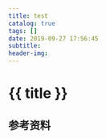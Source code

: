 ```yaml
---
title: test
catalog: true
tags: []
date: 2019-09-27 17:56:45
subtitle:
header-img:
---
```

# {{ title }}


##


## 参考资料
> 
